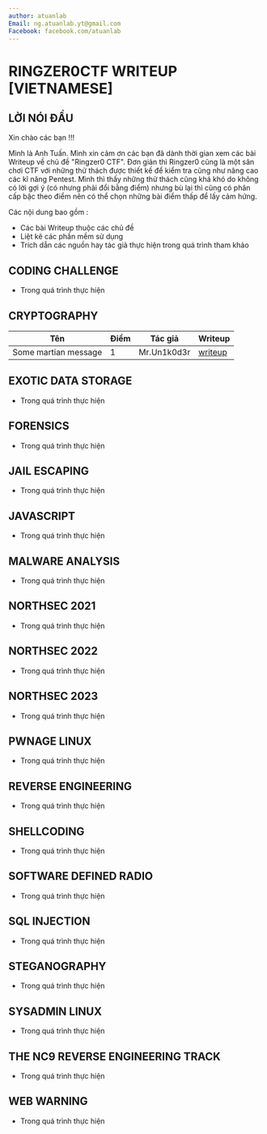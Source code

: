 ```yaml
---
author: atuanlab
Email: ng.atuanlab.yt@gmail.com
Facebook: facebook.com/atuanlab
---
```


# RINGZER0CTF WRITEUP [VIETNAMESE]

## LỜI NÓI ĐẦU

Xin chào các bạn !!!

Mình là Anh Tuấn. Mình xin cảm ơn các bạn đã dành thời gian xem các bài Writeup về chủ đề "Ringzer0 CTF". Đơn giản thì Ringzer0 cũng là một sân chơi CTF với những thử thách được thiết kế để kiểm tra cũng như nâng cao các kĩ năng Pentest. Mình thì thấy những thử thách cũng khá khó do không có lời gợi ý (có nhưng phải đổi bằng điểm) nhưng bù lại thì cũng có phân cấp bậc theo điểm nên có thể chọn những bài điểm thấp để lấy cảm hứng. 

Các nội dung bao gồm :
- Các bài Writeup thuộc các chủ đề
- Liệt kê các phần mềm sử dụng 
- Trích dẫn các nguồn hay tác giả thực hiện trong quá trình tham khảo


## CODING CHALLENGE 

- Trong quá trình thực hiện 


## CRYPTOGRAPHY 

| Tên | Điểm | Tác giả | Writeup |
| --- | ---  | ---     | ----    |
| Some martian message | 1 | Mr.Un1k0d3r | [writeup](cryptograhpy/1_points_some_martian_message.md) |




## EXOTIC DATA STORAGE 

- Trong quá trình thực hiện 

## FORENSICS 

- Trong quá trình thực hiện 


## JAIL ESCAPING 

- Trong quá trình thực hiện 


## JAVASCRIPT 

- Trong quá trình thực hiện 


## MALWARE ANALYSIS

- Trong quá trình thực hiện 


## NORTHSEC 2021 

- Trong quá trình thực hiện 

## NORTHSEC 2022 

- Trong quá trình thực hiện 


## NORTHSEC 2023 

- Trong quá trình thực hiện 


## PWNAGE LINUX 

- Trong quá trình thực hiện 


## REVERSE ENGINEERING 

- Trong quá trình thực hiện 


## SHELLCODING 

- Trong quá trình thực hiện 


## SOFTWARE DEFINED RADIO 

- Trong quá trình thực hiện 


## SQL INJECTION 

- Trong quá trình thực hiện 


## STEGANOGRAPHY 

- Trong quá trình thực hiện 


## SYSADMIN LINUX 

- Trong quá trình thực hiện 


## THE NC9 REVERSE ENGINEERING TRACK 

- Trong quá trình thực hiện 


## WEB WARNING 

- Trong quá trình thực hiện 
